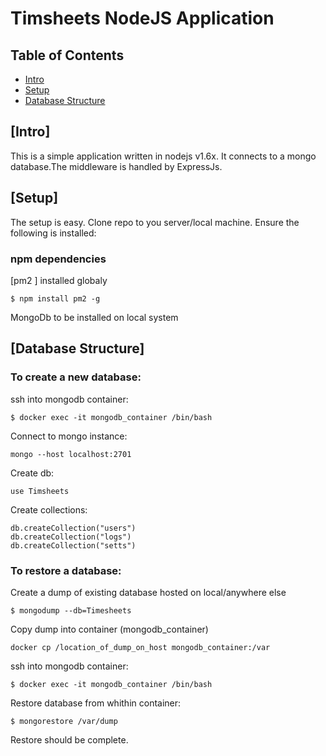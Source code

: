 # Timsheets NodeJS Application

## Table of Contents

- [Intro](#intro)
- [Setup](#setup)
- [Database Structure](#database-structure)

## [Intro]

This is a simple application written in nodejs v1.6x. It connects to a mongo database.The middleware is handled by ExpressJs.

## [Setup] 

The setup is easy. Clone repo to you server/local machine. Ensure the following is installed:

### npm dependencies
[pm2 ] installed globaly

```
$ npm install pm2 -g
```

MongoDb to be installed on local system


## [Database Structure]

### To create a new database:

ssh into mongodb container:

```
$ docker exec -it mongodb_container /bin/bash
```

Connect to mongo instance:

```
mongo --host localhost:2701
```

Create db:

```
use Timsheets
```

Create collections:

```
db.createCollection("users")
db.createCollection("logs")
db.createCollection("setts")
```

### To restore a database:

Create a dump of existing database hosted on local/anywhere else

```
$ mongodump --db=Timesheets
```

Copy dump into container (mongodb_container)

```
docker cp /location_of_dump_on_host mongodb_container:/var
```

ssh into mongodb container:

```
$ docker exec -it mongodb_container /bin/bash
```

Restore database from whithin container:
```
$ mongorestore /var/dump
```

Restore should be complete.

